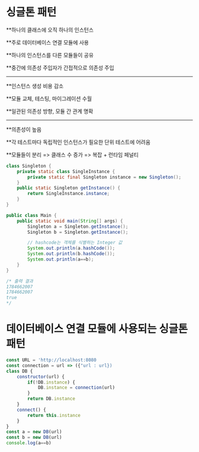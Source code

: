 # 싱글톤 패턴

**하나의 클래스에 오직 하나의 인스턴스

**주로 데이터베이스 연결 모듈에 사용

**하나의 인스턴스를 다른 모듈들이 공유

**중간에 의존성 주입자가 간접적으로 의존성 주입

---

**인스턴스 생성 비용 감소

**모듈 교체, 테스팅, 마이그레이션 수월

**일관된 의존성 방향, 모듈 간 관계 명확

---

**의존성이 높음

**각 테스트마다 독립적인 인스턴스가 필요한 단위 테스트에 어려움

**모듈들이 분리 => 클래스 수 증가 => 복잡 + 런타임 페널티

```java
class Singleton {
    private static class SingleInstance {
        private static final Singleton instance = new Singleton();
    }
    public static Singleton getInstance() {
        return SingleInstance.instance;
    }
}

public class Main {
    public static void main(String[] args) {
        Singleton a = Singleton.getInstance();
        Singleton b = Singleton.getInstance();

        // hashcode는 객체를 식별하는 Integer 값
        System.out.println(a.hashCode());
        System.out.println(b.hashCode());
        System.out.println(a==b);
    }
}

/* 출력 결과
1784662007
1784662007
true
*/
```

# 데이터베이스 연결 모듈에 사용되는 싱글톤 패턴
```javascript
const URL = 'http://localhost:8080
const connection = url => ({"url : url})
class DB {
    constructor(url) {
        if(!DB.instance) {
            DB.instance = connection(url)
        }
        return DB.instance
    }
    connect() {
        return this.instance
    }
}
const a = new DB(url)
const b = new DB(url)
console.log(a==b)
```
